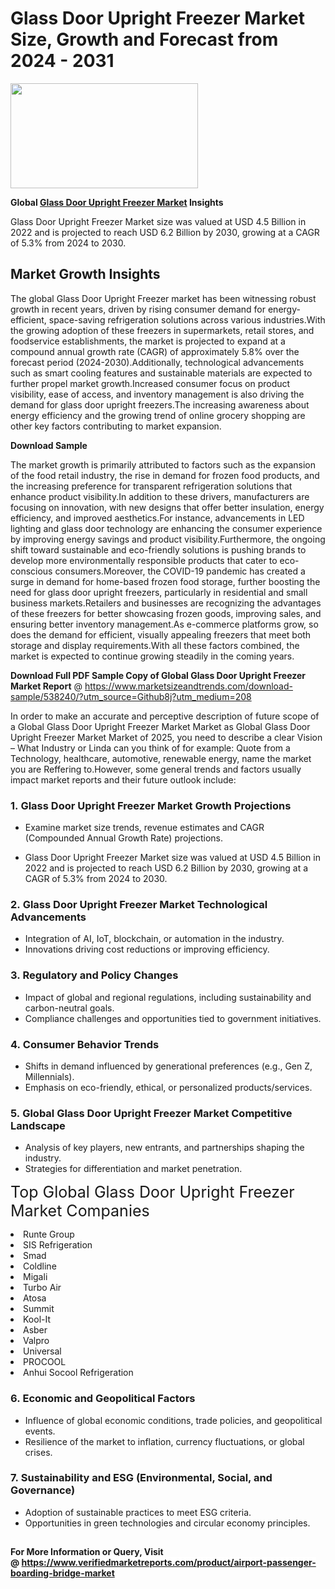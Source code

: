 <H1>Glass Door Upright Freezer Market Size, Growth and Forecast from 2024 - 2031</H1><img class="aligncenter size-medium wp-image-584254" src="https://thirdeyenews.in/wp-content/uploads/2024/09/Global-Market-Research-300x168.jpeg" alt="" width="300" height="168" /><p><strong>Global&nbsp;<a href="https://www.marketsizeandtrends.com/download-sample/538240/?utm_source=Github8j?utm_medium=208">Glass Door Upright Freezer Market</a> Insights</strong></p><p>Glass Door Upright Freezer Market size was valued at USD 4.5 Billion in 2022 and is projected to reach USD 6.2 Billion by 2030, growing at a CAGR of 5.3% from 2024 to 2030.</p><p><h2>Market Growth Insights</h2> <p>The global Glass Door Upright Freezer market has been witnessing robust growth in recent years, driven by rising consumer demand for energy-efficient, space-saving refrigeration solutions across various industries.With the growing adoption of these freezers in supermarkets, retail stores, and foodservice establishments, the market is projected to expand at a compound annual growth rate (CAGR) of approximately 5.8% over the forecast period (2024-2030).Additionally, technological advancements such as smart cooling features and sustainable materials are expected to further propel market growth.Increased consumer focus on product visibility, ease of access, and inventory management is also driving the demand for glass door upright freezers.The increasing awareness about energy efficiency and the growing trend of online grocery shopping are other key factors contributing to market expansion.</p> <p><strong>Download Sample</strong></p> <p>The market growth is primarily attributed to factors such as the expansion of the food retail industry, the rise in demand for frozen food products, and the increasing preference for transparent refrigeration solutions that enhance product visibility.In addition to these drivers, manufacturers are focusing on innovation, with new designs that offer better insulation, energy efficiency, and improved aesthetics.For instance, advancements in LED lighting and glass door technology are enhancing the consumer experience by improving energy savings and product visibility.Furthermore, the ongoing shift toward sustainable and eco-friendly solutions is pushing brands to develop more environmentally responsible products that cater to eco-conscious consumers.Moreover, the COVID-19 pandemic has created a surge in demand for home-based frozen food storage, further boosting the need for glass door upright freezers, particularly in residential and small business markets.Retailers and businesses are recognizing the advantages of these freezers for better showcasing frozen goods, improving sales, and ensuring better inventory management.As e-commerce platforms grow, so does the demand for efficient, visually appealing freezers that meet both storage and display requirements.With all these factors combined, the market is expected to continue growing steadily in the coming years.</p> <p><span class=""><strong>Download Full PDF Sample Copy of Global Glass Door Upright Freezer Market Report</strong> @ <a href="https://www.marketsizeandtrends.com/download-sample/538240/?utm_source=Github8j?utm_medium=208" target="_blank">https://www.marketsizeandtrends.com/download-sample/538240/?utm_source=Github8j?utm_medium=208</a></span></p><p>In order to make an accurate and perceptive description of future scope of a Global&nbsp;Glass Door Upright Freezer Market Market as Global&nbsp;Glass Door Upright Freezer Market Market of 2025, you need to describe a clear Vision &ndash; What Industry or Linda can you think of for example: Quote from a Technology, healthcare, automotive, renewable energy, name the market you are Reffering to.However, some general trends and factors usually impact market reports and their future outlook include:</p><h3>1.&nbsp;<strong>Glass Door Upright Freezer Market Growth Projections</strong></h3><ul><li>Examine market size trends, revenue estimates and CAGR (Compounded Annual Growth Rate) projections.</li><li><p>Glass Door Upright Freezer Market size was valued at USD 4.5 Billion in 2022 and is projected to reach USD 6.2 Billion by 2030, growing at a CAGR of 5.3% from 2024 to 2030.</p></li></ul><h3>2.&nbsp;<strong>Glass Door Upright Freezer Market Technological Advancements</strong></h3><ul><li>Integration of AI, IoT, blockchain, or automation in the industry.</li><li>Innovations driving cost reductions or improving efficiency.</li></ul><h3>3.&nbsp;<strong>Regulatory and Policy Changes</strong></h3><ul><li>Impact of global and regional regulations, including sustainability and carbon-neutral goals.</li><li>Compliance challenges and opportunities tied to government initiatives.</li></ul><h3>4.&nbsp;<strong>Consumer Behavior Trends</strong></h3><ul><li>Shifts in demand influenced by generational preferences (e.g., Gen Z, Millennials).</li><li>Emphasis on eco-friendly, ethical, or personalized products/services.</li></ul><h3>5.&nbsp;<strong>Global Glass Door Upright Freezer Market Competitive Landscape</strong></h3><ul><li>Analysis of key players, new entrants, and partnerships shaping the industry.</li><li>Strategies for differentiation and market penetration.</li></ul><p data-pm-slice="1 1 []"><span style="color: inherit; font-family: inherit; font-size: 25px;">Top Global Glass Door Upright Freezer Market Companies</span></p><div class="" data-test-id=""><p><li>Runte Group</li><li> SIS Refrigeration</li><li> Smad</li><li> Coldline</li><li> Migali</li><li> Turbo Air</li><li> Atosa</li><li> Summit</li><li> Kool-It</li><li> Asber</li><li> Valpro</li><li> Universal</li><li> PROCOOL</li><li> Anhui Socool Refrigeration</li></p></div><h3>6.&nbsp;<strong>Economic and Geopolitical Factors</strong></h3><ul><li>Influence of global economic conditions, trade policies, and geopolitical events.</li><li>Resilience of the market to inflation, currency fluctuations, or global crises.</li></ul><h3>7.&nbsp;<strong>Sustainability and ESG (Environmental, Social, and Governance)</strong></h3><ul><li>Adoption of sustainable practices to meet ESG criteria.</li><li>Opportunities in green technologies and circular economy principles.</li></ul><h2><strong style="font-size: 14px;">For More Information or Query, Visit @&nbsp;</strong><a style="background-color: #ffffff; font-size: 14px;" href="https://www.marketsizeandtrends.com/report/glass-door-upright-freezer-market/" target="_blank">https://www.verifiedmarketreports.com/product/airport-passenger-boarding-bridge-market</a></h2>